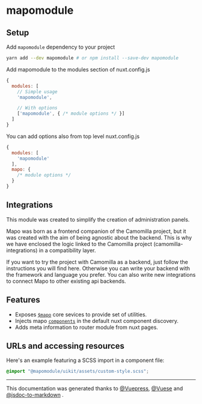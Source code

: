 # mapomodule

## Setup
Add `mapomodule` dependency to your project
```sh
yarn add --dev mapomodule # or npm install --save-dev mapomodule
```
Add mapomodule to the modules section of nuxt.config.js
```js
{
  modules: [
    // Simple usage
    'mapomodule',

    // With options
    ['mapomodule', { /* module options */ }]
  ]
}
```
 
 You can add options also from top level nuxt.config.js

```js
{
  modules: [
    'mapomodule'
  ],
  mapo: {
    /* module options */
  }
}
```
## Integrations
This module was created to simplify the creation of administration panels.

Mapo was born as a frontend companion of the Camomilla project, but it was created with the aim of being agnostic about the backend. This is why we have enclosed the logic linked to the Camomilla project (camomilla-integrations) in a compatibility layer.

If you want to try the project with Camomilla as a backend, just follow the instructions you will find here. Otherwise you can write your backend with the framework and language you prefer. You can also write new integrations to connect Mapo to other existing api backends.

## Features

- Exposes [`$mapo`](https://lotrekagency.github.io/mapo/core/) core sevices to provide set of utilities.
- Injects mapo [`components`](https://lotrekagency.github.io/mapo/components/) in the default nuxt component discovery.
- Adds meta information to router module from nuxt pages.


## URLs and accessing resources
Here's an example featuring a SCSS import in a component file:

```scss
@import "@mapomodule/uikit/assets/custom-style.scss";
```

* * * 
This documentation was generated thanks to [@Vuepress](https://vuepress.vuejs.org/), [@Vuese](https://vuese.org/) and [@jsdoc-to-markdown](https://github.com/jsdoc2md/jsdoc-to-markdown#readme) .
